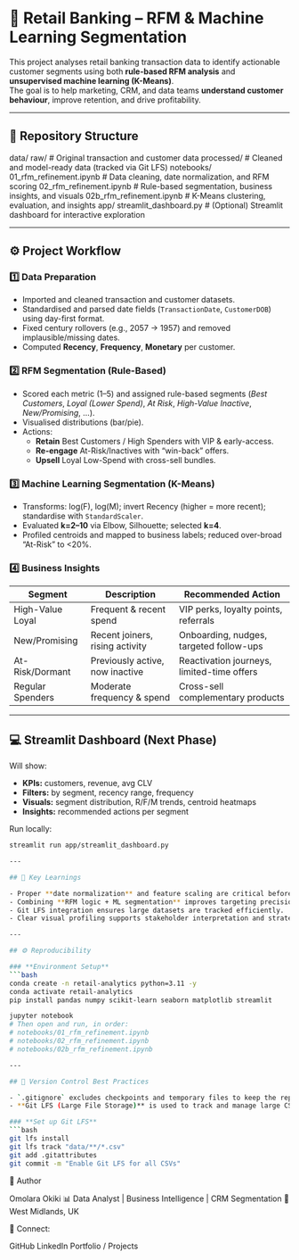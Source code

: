 # 🏦 Retail Banking – RFM & Machine Learning Segmentation

This project analyses retail banking transaction data to identify actionable customer segments using both **rule-based RFM analysis** and **unsupervised machine learning (K-Means)**.  
The goal is to help marketing, CRM, and data teams **understand customer behaviour**, improve retention, and drive profitability.

---

## 📂 Repository Structure

data/
raw/ # Original transaction and customer data
processed/ # Cleaned and model-ready data (tracked via Git LFS)
notebooks/
01_rfm_refinement.ipynb # Data cleaning, date normalization, and RFM scoring
02_rfm_refinement.ipynb # Rule-based segmentation, business insights, and visuals
02b_rfm_refinement.ipynb # K-Means clustering, evaluation, and insights
app/
streamlit_dashboard.py # (Optional) Streamlit dashboard for interactive exploration


---

## ⚙️ Project Workflow

### **1️⃣ Data Preparation**
- Imported and cleaned transaction and customer datasets.
- Standardised and parsed date fields (`TransactionDate`, `CustomerDOB`) using day-first format.
- Fixed century rollovers (e.g., 2057 → 1957) and removed implausible/missing dates.
- Computed **Recency**, **Frequency**, **Monetary** per customer.

### **2️⃣ RFM Segmentation (Rule-Based)**
- Scored each metric (1–5) and assigned rule-based segments (*Best Customers*, *Loyal (Lower Spend)*, *At Risk*, *High-Value Inactive*, *New/Promising*, …).
- Visualised distributions (bar/pie).
- Actions:
  - **Retain** Best Customers / High Spenders with VIP & early-access.
  - **Re-engage** At-Risk/Inactives with “win-back” offers.
  - **Upsell** Loyal Low-Spend with cross-sell bundles.

### **3️⃣ Machine Learning Segmentation (K-Means)**
- Transforms: log(F), log(M); invert Recency (higher = more recent); standardise with `StandardScaler`.
- Evaluated **k=2–10** via Elbow, Silhouette; selected **k=4**.
- Profiled centroids and mapped to business labels; reduced over-broad “At-Risk” to <20%.

### **4️⃣ Business Insights**
| Segment            | Description                         | Recommended Action                           |
|--------------------|-------------------------------------|----------------------------------------------|
| High-Value Loyal   | Frequent & recent spend             | VIP perks, loyalty points, referrals         |
| New/Promising      | Recent joiners, rising activity     | Onboarding, nudges, targeted follow-ups      |
| At-Risk/Dormant    | Previously active, now inactive     | Reactivation journeys, limited-time offers   |
| Regular Spenders   | Moderate frequency & spend          | Cross-sell complementary products            |

---

## 💻 Streamlit Dashboard (Next Phase)

Will show:
- **KPIs:** customers, revenue, avg CLV  
- **Filters:** by segment, recency range, frequency  
- **Visuals:** segment distribution, R/F/M trends, centroid heatmaps  
- **Insights:** recommended actions per segment  

Run locally:
```bash
streamlit run app/streamlit_dashboard.py

---

## 🧠 Key Learnings

- Proper **date normalization** and feature scaling are critical before clustering.
- Combining **RFM logic + ML segmentation** improves targeting precision.
- Git LFS integration ensures large datasets are tracked efficiently.
- Clear visual profiling supports stakeholder interpretation and strategic planning.

---

## ⚙️ Reproducibility

### **Environment Setup**
```bash
conda create -n retail-analytics python=3.11 -y
conda activate retail-analytics
pip install pandas numpy scikit-learn seaborn matplotlib streamlit

jupyter notebook
# Then open and run, in order:
# notebooks/01_rfm_refinement.ipynb
# notebooks/02_rfm_refinement.ipynb
# notebooks/02b_rfm_refinement.ipynb

---

## 🧾 Version Control Best Practices

- `.gitignore` excludes checkpoints and temporary files to keep the repository clean.  
- **Git LFS (Large File Storage)** is used to track and manage large CSV files efficiently.  

### **Set up Git LFS**
```bash
git lfs install
git lfs track "data/**/*.csv"
git add .gitattributes
git commit -m "Enable Git LFS for all CSVs"

```
👤 Author

Omolara Okiki
📊 Data Analyst | Business Intelligence | CRM Segmentation
📍 West Midlands, UK

🔗 Connect:

GitHub
LinkedIn
Portfolio / Projects